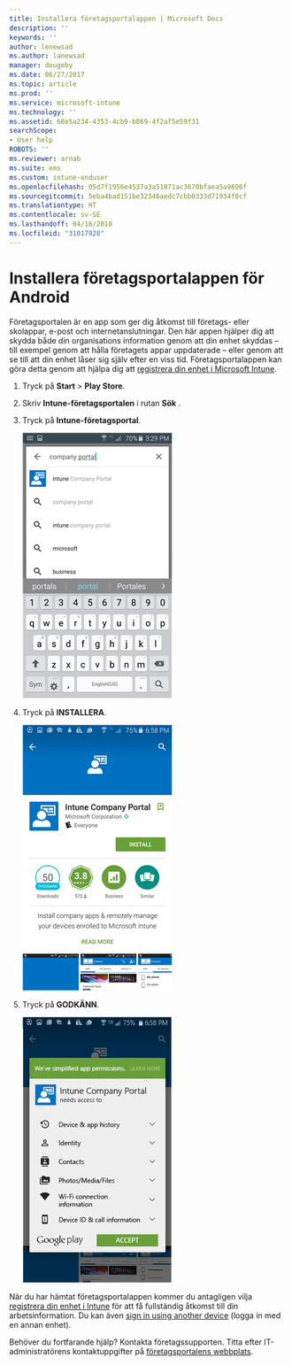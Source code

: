```yaml
---
title: Installera företagsportalappen | Microsoft Docs
description: ''
keywords: ''
author: lenewsad
ms.author: lanewsad
manager: dougeby
ms.date: 06/27/2017
ms.topic: article
ms.prod: ''
ms.service: microsoft-intune
ms.technology: ''
ms.assetid: 68e5a234-4353-4cb9-b869-4f2af5e59f31
searchScope:
- User help
ROBOTS: ''
ms.reviewer: arnab
ms.suite: ems
ms.custom: intune-enduser
ms.openlocfilehash: 05d7f1956e4537a3a51871ac3670bfaea5a9696f
ms.sourcegitcommit: 5eba4bad151be32346aedc7cbb0333d71934f8cf
ms.translationtype: HT
ms.contentlocale: sv-SE
ms.lasthandoff: 04/16/2018
ms.locfileid: "31017928"
---
```

# <a name="install-the-company-portal-app-for-android"></a>Installera företagsportalappen för Android

Företagsportalen är en app som ger dig åtkomst till företags- eller skolappar, e-post och internetanslutningar. Den här appen hjälper dig att skydda både din organisations information genom att din enhet skyddas – till exempel genom att hålla företagets appar uppdaterade – eller genom att se till att din enhet låser sig själv efter en viss tid. Företagsportalappen kan göra detta genom att hjälpa dig att [registrera din enhet i Microsoft Intune](what-happens-if-you-install-the-company-portal-app-and-enroll-your-device-in-intune-android.md).

1.  Tryck på **Start** > **Play Store**.

2.  Skriv **Intune-företagsportalen** i rutan **Sök** .

3.  Tryck på **Intune-företagsportal**.

    ![android-search-company-portal](./media/and-cpinstall-1-search-cp.png)

4.  Tryck på **INSTALLERA**.

    ![android-install-company-portal](./media/and-cpinstall-2-install.png)

5.  Tryck på **GODKÄNN**.

    ![android-accept-company-portal-terms](./media/and-cpinstall-3-cp-accept.png)

När du har hämtat företagsportalappen kommer du antagligen vilja [registrera din enhet i Intune](enroll-your-device-in-Intune-android.md) för att få fullständig åtkomst till din arbetsinformation. Du kan även [sign in using another device](https://docs.microsoft.com/intune-user-help/sign-in-to-the-company-portal#signing-in-from-another-device) (logga in med en annan enhet).

Behöver du fortfarande hjälp? Kontakta företagssupporten. Titta efter IT-administratörens kontaktuppgifter på [företagsportalens webbplats](https://portal.manage.microsoft.com#HelpDeskDialog).
